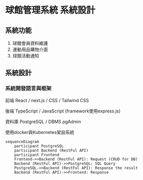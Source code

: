 # 球館管理系統 系統設計

## 系統功能
1. 球館會員資料維護
2. 運動用品購物介面
3. 球館活動通知

## 系統設計
### 系統開發語言與框架
前端 React / next.js / CSS / Tailwind CSS

後端 TypeScript / JavaScript (framework使用express.js)

資料庫 PostgreSQL / DBMS pgAdmin

使用docker與Kubernetes架設系統

```mermaid
sequenceDiagram
    participant PostgreSQL
    participant Backend (RestFul API)
    participant Frontend
    Frontend->>Backend (RestFul API): Request (CRUD for DB)
    Backend (RestFul API)->>PostgreSQL: SQL Query
    PostgreSQL->>Backend (RestFul API): Response the result
    Backend (RestFul API)->>Frontend: Response
```